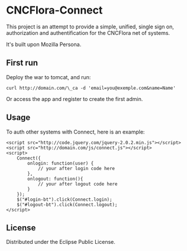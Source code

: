 # CNCFlora-Connect

This project is an attempt to provide a simple, unified, single sign on, authorization and authentification for the CNCFlora net of systems.

It's built upon Mozilla Persona.

## First run

Deploy the war to tomcat, and run:

    curl http://domain.com/\_ca -d 'email=you@exemple.com&name=Name'

Or access the app and register to create the first admin.

## Usage

To auth other systems with Connect, here is an example:

    <script src="http://code.jquery.com/jquery-2.0.2.min.js"></script>
    <script src="http://domain.com/js/connect.js"></script>
    <script>
        Connect({
            onlogin: function(user) {
                // your after login code here
            },
            onlogout: function(){
                // your after logout code here
            }
        });
        $("#login-bt").click(Connect.login);
        $("#logout-bt").click(Connect.logout);
    </script>

## License

Distributed under the Eclipse Public License.

